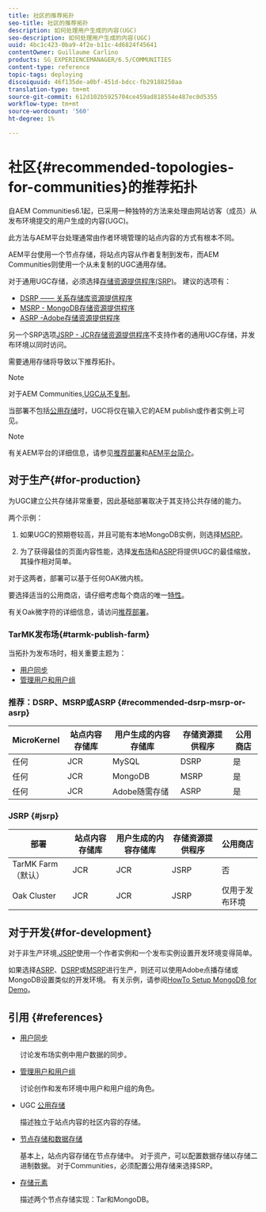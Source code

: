 ```yaml
---
title: 社区的推荐拓扑
seo-title: 社区的推荐拓扑
description: 如何处理用户生成的内容(UGC)
seo-description: 如何处理用户生成的内容(UGC)
uuid: 4bc1c423-0ba9-4f2e-b11c-4d6824f45641
contentOwner: Guillaume Carlino
products: SG_EXPERIENCEMANAGER/6.5/COMMUNITIES
content-type: reference
topic-tags: deploying
discoiquuid: 46f135de-a0bf-451d-bdcc-fb29188250aa
translation-type: tm+mt
source-git-commit: 612d102b5925704ce459ad818554e487ec0d5355
workflow-type: tm+mt
source-wordcount: '560'
ht-degree: 1%

---
```



# 社区{#recommended-topologies-for-communities}的推荐拓扑

自AEM Communities6.1起，已采用一种独特的方法来处理由网站访客（成员）从发布环境提交的用户生成的内容(UGC)。

此方法与AEM平台处理通常由作者环境管理的站点内容的方式有根本不同。

AEM平台使用一个节点存储，将站点内容从作者复制到发布，而AEM Communities则使用一个从未复制的UGC通用存储。

对于通用UGC存储，必须选择[存储资源提供程序(SRP)](working-with-srp.md)。 建议的选项有：

* [DSRP —— 关系存储库资源提供程序](dsrp.md)
* [MSRP - MongoDB存储资源提供程序](msrp.md)
* [ASRP -Adobe存储资源提供程序](asrp.md)

另一个SRP选项[JSRP - JCR存储资源提供程序](jsrp.md)不支持作者的通用UGC存储，并发布环境以同时访问。

需要通用存储将导致以下推荐拓扑。

>[!NOTE]
>
>对于AEM Communities,[UGC从不复制](working-with-srp.md#ugc-never-replicated)。
>
>当部署不包括[公用存储](working-with-srp.md)时，UGC将仅在输入它的AEM publish或作者实例上可见。


>[!NOTE]
>
>有关AEM平台的详细信息，请参见[推荐部署](../../help/sites-deploying/recommended-deploys.md)和[AEM平台简介](../../help/sites-deploying/data-store-config.md)。

## 对于生产{#for-production}

为UGC建立公共存储非常重要，因此基础部署取决于其支持公共存储的能力。

两个示例：

1. 如果UGC的预期卷较高，并且可能有本地MongoDB实例，则选择[MSRP](msrp.md)。

1. 为了获得最佳的页面内容性能，选择[发布场](../../help/sites-deploying/recommended-deploys.md#tarmk-farm)和[ASRP](asrp.md)将提供UGC的最佳缩放，其操作相对简单。

对于这两者，部署可以基于任何OAK微内核。

要选择适当的公用商店，请仔细考虑每个商店的唯一[特性](working-with-srp.md#characteristics-of-srp-options)。

有关Oak微字符的详细信息，请访问[推荐部署](../../help/sites-deploying/recommended-deploys.md)。

### TarMK发布场{#tarmk-publish-farm}

当拓扑为发布场时，相关重要主题为：

* [用户同步](sync.md)
* [管理用户和用户组](users.md)

### 推荐：DSRP、MSRP或ASRP {#recommended-dsrp-msrp-or-asrp}

| MicroKernel | 站点内容存储库 | 用户生成的内容存储库 | 存储资源提供程序 | 公用商店 |
|-------------|------------------------|----------------------------------|---------------------------|---------------|
| 任何 | JCR | MySQL | DSRP | 是 |
| 任何 | JCR | MongoDB | MSRP | 是 |
| 任何 | JCR | Adobe随需存储 | ASRP | 是 |

### JSRP {#jsrp}


| 部署 | 站点内容存储库 | 用户生成的内容存储库 | 存储资源提供程序 | 公用商店 |
|----------------------|------------------------|----------------------------------|---------------------------|---------------------------------|
| TarMK Farm（默认） | JCR | JCR | JSRP | 否 |
| Oak Cluster | JCR | JCR | JSRP | 仅用于发布环境 |

## 对于开发{#for-development}

对于非生产环境,[JSRP](jsrp.md)使用一个作者实例和一个发布实例设置开发环境变得简单。

如果选择[ASRP](asrp.md)、[DSRP](dsrp.md)或[MSRP](msrp.md)进行生产，则还可以使用Adobe点播存储或MongoDB设置类似的开发环境。 有关示例，请参阅[HowTo Setup MongoDB for Demo](demo-mongo.md)。

## 引用 {#references}

* [用户同步](sync.md)

   讨论发布场实例中用户数据的同步。

* [管理用户和用户组](users.md)

   讨论创作和发布环境中用户和用户组的角色。

* UGC [公用存储](working-with-srp.md)

   描述独立于站点内容的社区内容的存储。

* [节点存储和数据存储](../../help/sites-deploying/data-store-config.md)

   基本上，站点内容存储在节点存储中。 对于资产，可以配置数据存储以存储二进制数据。 对于Communities，必须配置公用存储来选择SRP。

* [存储元素](../../help/sites-deploying/storage-elements-in-aem-6.md)

   描述两个节点存储实现：Tar和MongoDB。
